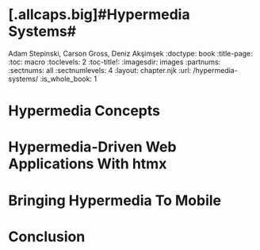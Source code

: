 # [.allcaps.big]#Hypermedia Systems#
Adam Stepinski, Carson Gross, Deniz Akşimşek
:doctype: book
:title-page:
:toc: macro
:toclevels: 2
:toc-title!:
:imagesdir: images
:partnums:
:sectnums: all
:sectnumlevels: 4
:layout: chapter.njk
:url: /hypermedia-systems/
:is_whole_book: 1

# Hypermedia Concepts

# Hypermedia-Driven Web Applications With htmx

# Bringing Hypermedia To Mobile

# Conclusion
